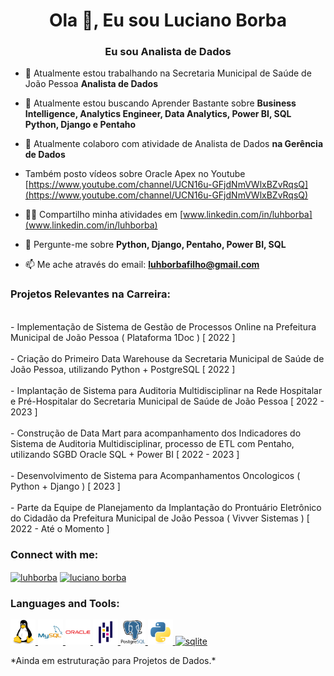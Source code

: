 <h1 align="center">Ola 👋, Eu sou Luciano Borba</h1>
<h3 align="center">Eu sou Analista de Dados</h3>

- 🔭 Atualmente estou trabalhando na Secretaria Municipal de Saúde de João Pessoa **Analista de Dados**

- 🌱 Atualmente estou buscando Aprender Bastante sobre **Business Intelligence, Analytics Engineer, Data Analytics, Power BI, SQL Python, Django e Pentaho**

- 👯 Atualmente colaboro com atividade de Analista de Dados **na Gerência de Dados**

- Também posto vídeos sobre Oracle Apex no Youtube [https://www.youtube.com/channel/UCN16u-GFjdNmVWlxBZvRqsQ](https://www.youtube.com/channel/UCN16u-GFjdNmVWlxBZvRqsQ)

- 👨‍💻 Compartilho minha atividades em [www.linkedin.com/in/luhborba](www.linkedin.com/in/luhborba)

- 💬 Pergunte-me sobre **Python, Django, Pentaho, Power BI, SQL**

- 📫 Me ache através do email: **luhborbafilho@gmail.com**
  
<h3 align="left">Projetos Relevantes na Carreira:</h3>
<p align="left">
  <BR>- Implementação de Sistema de Gestão de Processos Online na Prefeitura Municipal de João Pessoa ( Plataforma 1Doc ) [ 2022 ] <BR>
  <BR>- Criação do Primeiro Data Warehouse da Secretaria Municipal de Saúde de João Pessoa, utilizando Python + PostgreSQL [ 2022 ] <BR>
  <BR>- Implantação de Sistema para Auditoria Multidisciplinar na Rede Hospitalar e Pré-Hospitalar do Secretaria Municipal de Saúde de João Pessoa [ 2022 - 2023 ]<BR>
  <BR>- Construção de Data Mart para acompanhamento dos Indicadores do Sistema de Auditoria Multidisciplinar, processo de ETL com Pentaho, utilizando SGBD Oracle SQL + Power BI [ 2022 - 2023 ]<BR>
  <BR>- Desenvolvimento de Sistema para Acompanhamentos Oncologicos ( Python + Django ) [ 2023 ] <BR>
  <BR>- Parte da Equipe de Planejamento da Implantação do Prontuário Eletrônico do Cidadão da Prefeitura Municipal de João Pessoa ( Vivver Sistemas ) [ 2022 - Até o Momento ] <BR>
  
<h3 align="left">Connect with me:</h3>
<p align="left">
<a href="https://linkedin.com/in/luhborba" target="blank"><img align="center" src="https://raw.githubusercontent.com/rahuldkjain/github-profile-readme-generator/master/src/images/icons/Social/linked-in-alt.svg" alt="luhborba" height="30" width="40" /></a>
<a href="https://www.youtube.com/c/luciano borba" target="blank"><img align="center" src="https://raw.githubusercontent.com/rahuldkjain/github-profile-readme-generator/master/src/images/icons/Social/youtube.svg" alt="luciano borba" height="30" width="40" /></a>
</p>

<h3 align="left">Languages and Tools:</h3>
<p align="left"> <a href="https://www.linux.org/" target="_blank" rel="noreferrer"> <img src="https://raw.githubusercontent.com/devicons/devicon/master/icons/linux/linux-original.svg" alt="linux" width="40" height="40"/> </a> <a href="https://www.mysql.com/" target="_blank" rel="noreferrer"> <img src="https://raw.githubusercontent.com/devicons/devicon/master/icons/mysql/mysql-original-wordmark.svg" alt="mysql" width="40" height="40"/> </a> <a href="https://www.oracle.com/" target="_blank" rel="noreferrer"> <img src="https://raw.githubusercontent.com/devicons/devicon/master/icons/oracle/oracle-original.svg" alt="oracle" width="40" height="40"/> </a> <a href="https://pandas.pydata.org/" target="_blank" rel="noreferrer"> <img src="https://raw.githubusercontent.com/devicons/devicon/2ae2a900d2f041da66e950e4d48052658d850630/icons/pandas/pandas-original.svg" alt="pandas" width="40" height="40"/> </a> <a href="https://www.postgresql.org" target="_blank" rel="noreferrer"> <img src="https://raw.githubusercontent.com/devicons/devicon/master/icons/postgresql/postgresql-original-wordmark.svg" alt="postgresql" width="40" height="40"/> </a> <a href="https://www.python.org" target="_blank" rel="noreferrer"> <img src="https://raw.githubusercontent.com/devicons/devicon/master/icons/python/python-original.svg" alt="python" width="40" height="40"/> </a> <a href="https://www.sqlite.org/" target="_blank" rel="noreferrer"> <img src="https://www.vectorlogo.zone/logos/sqlite/sqlite-icon.svg" alt="sqlite" width="40" height="40"/> </a> </p>

<p>*Ainda em estruturação para Projetos de Dados.*</p>

<!---
luhborba/luhborba is a ✨ special ✨ repository because its `README.md` (this file) appears on your GitHub profile.
You can click the Preview link to take a look at your changes.
--->
